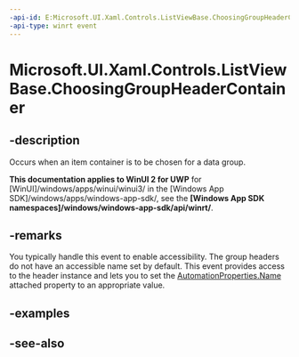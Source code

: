 ```yaml
---
-api-id: E:Microsoft.UI.Xaml.Controls.ListViewBase.ChoosingGroupHeaderContainer
-api-type: winrt event
---
```


<!-- Event syntax
public event Windows.Foundation.TypedEventHandler ChoosingGroupHeaderContainer<Windows.UI.Xaml.Controls.ListViewBase,  Windows.UI.Xaml.Controls.ChoosingGroupHeaderContainerEventArgs>
-->

# Microsoft.UI.Xaml.Controls.ListViewBase.ChoosingGroupHeaderContainer

## -description
Occurs when an item container is to be chosen for a data group.

**This documentation applies to WinUI 2 for UWP** for [WinUI]/windows/apps/winui/winui3/ in the [Windows App SDK]/windows/apps/windows-app-sdk/, see the **[Windows App SDK namespaces]/windows/windows-app-sdk/api/winrt/**.

## -remarks
You typically handle this event to enable accessibility. The group headers do not have an accessible name set by default. This event provides access to the header instance and lets you to set the [AutomationProperties.Name](/windows/winui/api/microsoft.ui.xaml.automation.automationproperties#xaml-attached-properties) attached property to an appropriate value.

## -examples

## -see-also
